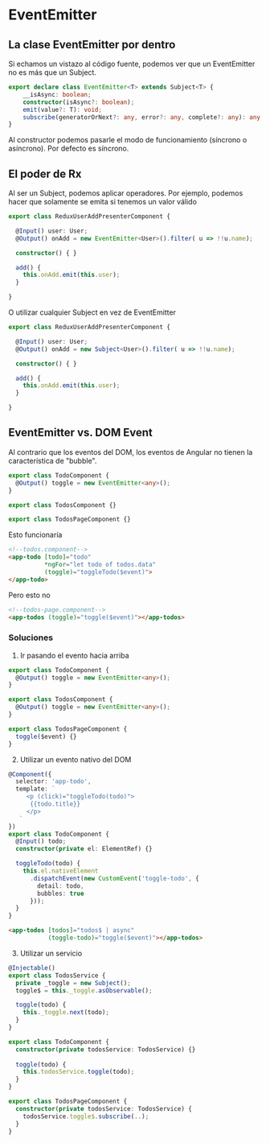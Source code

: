 # EventEmitter

## La clase EventEmitter por dentro

Si echamos un vistazo al código fuente, podemos ver que un EventEmitter no es más que un Subject.

```typescript
export declare class EventEmitter<T> extends Subject<T> {
    __isAsync: boolean;
    constructor(isAsync?: boolean);
    emit(value?: T): void;
    subscribe(generatorOrNext?: any, error?: any, complete?: any): any;
}
```

Al constructor podemos pasarle el modo de funcionamiento (síncrono o asíncrono). Por defecto es síncrono.

## El poder de Rx

Al ser un Subject, podemos aplicar operadores. Por ejemplo, podemos hacer que solamente se emita si tenemos un valor válido

```typescript
export class ReduxUserAddPresenterComponent {

  @Input() user: User;
  @Output() onAdd = new EventEmitter<User>().filter( u => !!u.name);

  constructor() { }

  add() {
    this.onAdd.emit(this.user);
  }

}
```

O utilizar cualquier Subject en vez de EventEmitter

```typescript
export class ReduxUserAddPresenterComponent {

  @Input() user: User;
  @Output() onAdd = new Subject<User>().filter( u => !!u.name);

  constructor() { }

  add() {
    this.onAdd.emit(this.user);
  }

}
```

## EventEmitter vs. DOM Event

Al contrario que los eventos del DOM, los eventos de Angular no tienen la característica de "bubble".  

```typescript
export class TodoComponent {
  @Output() toggle = new EventEmitter<any>();
}

export class TodosComponent {}

export class TodosPageComponent {}
```

Esto funcionaría

```html
<!--todos.component-->
<app-todo [todo]="todo"
          *ngFor="let todo of todos.data"
          (toggle)="toggleTodo($event)">
</app-todo>
```

Pero esto no

```html
<!--todos-page.component-->
<app-todos (toggle)="toggle($event)"></app-todos>
```

### Soluciones

1. Ir pasando el evento hacia arriba

```typescript
export class TodoComponent {
  @Output() toggle = new EventEmitter<any>();
}

export class TodosComponent {
  @Output() toggle = new EventEmitter<any>();
}

export class TodosPageComponent {
  toggle($event) {}
}
```

2. Utilizar un evento nativo del DOM

```typescript
@Component({
  selector: 'app-todo',
  template: `
     <p (click)="toggleTodo(todo)">
      {{todo.title}}
     </p>
   `
})
export class TodoComponent {
  @Input() todo;
  constructor(private el: ElementRef) {}

  toggleTodo(todo) {
    this.el.nativeElement
      .dispatchEvent(new CustomEvent('toggle-todo', {
        detail: todo,
        bubbles: true
      }));
  }
}
```

```html
<app-todos [todos]="todos$ | async"
           (toggle-todo)="toggle($event)"></app-todos>
```

3. Utilizar un servicio

```typescript
@Injectable()
export class TodosService {
  private _toggle = new Subject();
  toggle$ = this._toggle.asObservable();

  toggle(todo) {
    this._toggle.next(todo);
  }
}

export class TodoComponent {
  constructor(private todosService: TodosService) {}
  
  toggle(todo) {
    this.todosService.toggle(todo);
  }
}

export class TodosPageComponent {
  constructor(private todosService: TodosService) {
    todosService.toggle$.subscribe(..);
  }
}
```
